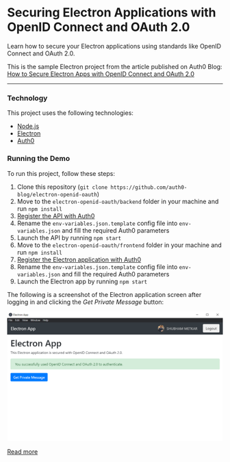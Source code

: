 # Securing Electron Applications with OpenID Connect and OAuth 2.0

Learn how to secure your Electron applications using standards like OpenID Connect and OAuth 2.0.

This is the sample Electron project from the article published on Auth0 Blog: [How to Secure Electron Apps with OpenID Connect and OAuth 2.0](https://auth0.com/blog/securing-electron-applications-with-openid-connect-and-oauth-2/)

---
### Technology

This project uses the following technologies:

- [Node.js](https://nodejs.org/)
- [Electron](https://www.electronjs.org/)
- [Auth0](https://auth0.com/)

### Running the Demo

To run this project, follow these steps:

1. Clone this repository (`git clone https://github.com/auth0-blog/electron-openid-oauth`)
2. Move to the `electron-openid-oauth/backend`  folder in your machine and run `npm install`
3. [Register the API with Auth0](https://auth0.com/blog/securing-electron-applications-with-openid-connect-and-oauth-2/#Call-a-Secure-API-within-Electron)
4. Rename the `env-variables.json.template` config file into `env-variables.json` and fill the required Auth0 parameters
5. Launch the API by running `npm start`
6. Move to the `electron-openid-oauth/frontend`  folder in your machine and run `npm install`
7. [Register the Electron application with Auth0](https://auth0.com/blog/securing-electron-applications-with-openid-connect-and-oauth-2/#Register-an-Electron-Application-with-Auth0)
8. Rename the `env-variables.json.template` config file into `env-variables.json` and fill the required Auth0 parameters
9. Launch the Electron app by running `npm start`

The following is a screenshot of the Electron application screen after logging in and clicking the *Get Private Message* button:

![The Electron App](./output.png)

[Read more](https://auth0.com/blog/securing-electron-applications-with-openid-connect-and-oauth-2/)

